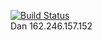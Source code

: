 [![Build Status](https://travis-ci.com/cmput401-fall2018/web-app-ci-cd-with-travis-ci-dcam4.svg?branch=master)](https://travis-ci.com/cmput401-fall2018/web-app-ci-cd-with-travis-ci-dcam4)
<br>
Dan
162.246.157.152

